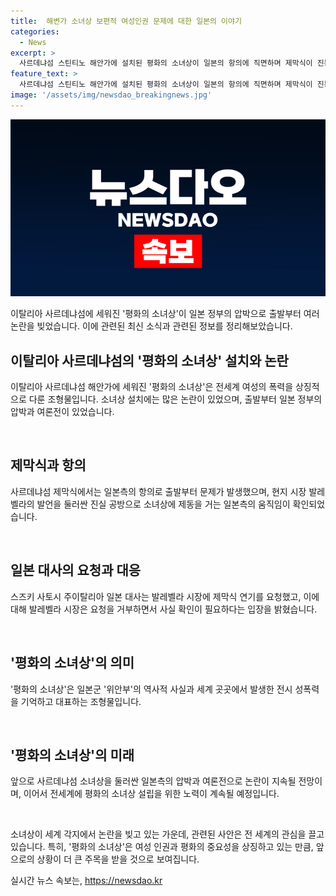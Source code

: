 ```yaml
---
title:  해변가 소녀상 보편적 여성인권 문제에 대한 일본의 이야기
categories:
  - News
excerpt: >
  사르데냐섬 스틴티노 해안가에 설치된 평화의 소녀상이 일본의 항의에 직면하며 제막식이 진통을 겪었습니다. 이탈리아와 일본 사이의 논란을 촉발시키는 등 소녀상에 제동을 걸기 위한 일본측의 움직임이 확인되었고, 여전히 문제가 남아있습니다. 유럽에서 소녀상이 설치되는 것은 두 번째인데 그에 앞서 독일 베를린에 설치된 소녀상도 철거 위기에 처했습니다. 정의연은 앞으로도 전세계에 평화의 소녀상 설립을 위해 노력할 것이라고 밝혔습니다. 사르데냐섬 설치된 소녀상은 해외 설치 소녀상으로는 14번째로, 여전히 압박과 여론전을 펼칠 가능성이 있습니다.
feature_text: >
  사르데냐섬 스틴티노 해안가에 설치된 평화의 소녀상이 일본의 항의에 직면하며 제막식이 진통을 겪었습니다. 이탈리아와 일본 사이의 논란을 촉발시키는 등 소녀상에 제동을 걸기 위한 일본측의 움직임이 확인되었고, 여전히 문제가 남아있습니다. 유럽에서 소녀상이 설치되는 것은 두 번째인데 그에 앞서 독일 베를린에 설치된 소녀상도 철거 위기에 처했습니다. 정의연은 앞으로도 전세계에 평화의 소녀상 설립을 위해 노력할 것이라고 밝혔습니다. 사르데냐섬 설치된 소녀상은 해외 설치 소녀상으로는 14번째로, 여전히 압박과 여론전을 펼칠 가능성이 있습니다.
image: '/assets/img/newsdao_breakingnews.jpg'
---
```


<p><img src="/assets/img/newsdao_breakingnews.jpg" alt="koreaapp 속보" /></p>

<p>이탈리아 사르데냐섬에 세워진 '평화의 소녀상'이 일본 정부의 압박으로 출발부터 여러 논란을 빚었습니다. 이에 관련된 최신 소식과 관련된 정보를 정리해보았습니다. </p>

<h2 data-ke-size="size26">이탈리아 사르데냐섬의 '평화의 소녀상' 설치와 논란</h2>

<p>이탈리아 사르데냐섬 해안가에 세워진 '평화의 소녀상'은 전세계 여성의 폭력을 상징적으로 다룬 조형물입니다. 소녀상 설치에는 많은 논란이 있었으며, 출발부터 일본 정부의 압박과 여론전이 있었습니다. </p>

<p data-ke-size="size16">&nbsp;</p>

<h2 data-ke-size="size26">제막식과 항의</h2>

<p>사르데냐섬 제막식에서는 일본측의 항의로 출발부터 문제가 발생했으며, 현지 시장 발레벨라의 발언을 둘러싼 진실 공방으로 소녀상에 제동을 거는 일본측의 움직임이 확인되었습니다.</p>

<p data-ke-size="size16">&nbsp;</p>

<h2 data-ke-size="size26">일본 대사의 요청과 대응</h2>

<p>스즈키 사토시 주이탈리아 일본 대사는 발레벨라 시장에 제막식 연기를 요청했고, 이에 대해 발레벨라 시장은 요청을 거부하면서 사실 확인이 필요하다는 입장을 밝혔습니다.</p>

<p data-ke-size="size16">&nbsp;</p>

<h2 data-ke-size="size26">'평화의 소녀상'의 의미</h2>

<p>'평화의 소녀상'은 일본군 '위안부'의 역사적 사실과 세계 곳곳에서 발생한 전시 성폭력을 기억하고 대표하는 조형물입니다. </p>

<p data-ke-size="size16">&nbsp;</p>

<h2 data-ke-size="size26">'평화의 소녀상'의 미래</h2>

<p>앞으로 사르데냐섬 소녀상을 둘러싼 일본측의 압박과 여론전으로 논란이 지속될 전망이며, 이어서 전세계에 평화의 소녀상 설립을 위한 노력이 계속될 예정입니다.</p>

<p data-ke-size="size16">&nbsp;</p>

<p>소녀상이 세계 각지에서 논란을 빚고 있는 가운데, 관련된 사안은 전 세계의 관심을 끌고 있습니다. 특히, '평화의 소녀상'은 여성 인권과 평화의 중요성을 상징하고 있는 만큼, 앞으로의 상황이 더 큰 주목을 받을 것으로 보여집니다.</p>
실시간 뉴스 속보는, <a href="https://newsdao.kr" rel="dofollow">https://newsdao.kr</a>


